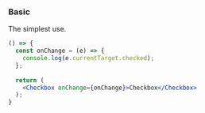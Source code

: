 <demo>

### Basic

The simplest use.

```jsx live
() => {
  const onChange = (e) => {
    console.log(e.currentTarget.checked);
  };
  
  return (
    <Checkbox onChange={onChange}>Checkbox</Checkbox>
  );
}
```

</demo>
